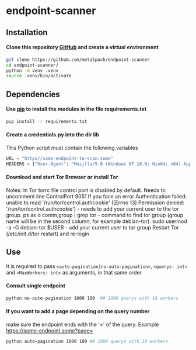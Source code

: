 # endpoint-scanner

## Installation

#### Clone this repository [GitHub](https://github.com/metalpoch/Traffic-Access-Dashboard#) and create a virtual environment

```bash
git clone https://github.com/metalpoch/endpoint-scanner
cd endpoint-scanner/
python -m venv .venv
source .venv/bin/activate
```

## Dependencies

#### Use [pip](https://pip.pypa.io/en/stable/) to install the modules in the file requirements.txt

```bash
pip install -r requirements.txt
```

#### Create a credentials.py into the dir lib

This Python script must contain the following variables

```python
URL = "https//some-endpoint-to-scan.some"
HEADERS = {"User-Agent": "Mozilla/5.0 (Windows NT 10.0; Win64; x64) AppleWebKit/537.36 (KHTML, like Gecko) Chrome/89.0.4389.114 Safari/537.36"}
```

#### Download and start Tor Browser or install Tor

Notes:
In Tor torrc file control port is disabled by default. Needs to uncomment line ControlPort 9051
If you face an error Authentication failed: unable to read '/run/tor/control.authcookie' ([Errno 13] Permission denied: '/run/tor/control.authcookie') - needs to add your current user to the tor group. ps ax o comm,group | grep tor - command to find tor group (group name will be in the second column, for example debian-tor). sudo usermod -a -G debian-tor $USER - add your current user to tor group
Restart Tor (/etc/init.d/tor restart) and re-login

## Use

It is required to pass `<auto-pagination|no-auto-pagination>`, `<querys: int>` and `<MaxWorkers: int>` as arguments, in that same order.

#### Consult single endpoint

```bash
python no-auto-pagination 1000 100  ## 1000 querys with 10 workers
```

#### If you want to add a page depending on the query number

make sure the endpoint ends with the '=' of the query. Example https://some-endpoint.some?page=

```bash
python auto-pagination 1000 100 ## 1000 querys with 10 workers
```
